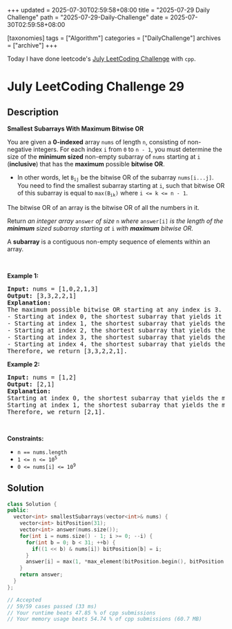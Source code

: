 +++
updated = 2025-07-30T02:59:58+08:00
title = "2025-07-29 Daily Challenge"
path = "2025-07-29-Daily-Challenge"
date = 2025-07-30T02:59:58+08:00

[taxonomies]
tags = ["Algorithm"]
categories = ["DailyChallenge"]
archives = ["archive"]
+++

Today I have done leetcode's [July LeetCoding Challenge](https://leetcode.com/problems/smallest-subarrays-with-maximum-bitwise-or/) with `cpp`.

<!-- more -->

# July LeetCoding Challenge 29

## Description

**Smallest Subarrays With Maximum Bitwise OR**

<p>You are given a <strong>0-indexed</strong> array <code>nums</code> of length <code>n</code>, consisting of non-negative integers. For each index <code>i</code> from <code>0</code> to <code>n - 1</code>, you must determine the size of the <strong>minimum sized</strong> non-empty subarray of <code>nums</code> starting at <code>i</code> (<strong>inclusive</strong>) that has the <strong>maximum</strong> possible <strong>bitwise OR</strong>.</p>

<ul>
	<li>In other words, let <code>B<sub>ij</sub></code> be the bitwise OR of the subarray <code>nums[i...j]</code>. You need to find the smallest subarray starting at <code>i</code>, such that bitwise OR of this subarray is equal to <code>max(B<sub>ik</sub>)</code> where <code>i &lt;= k &lt;= n - 1</code>.</li>
</ul>

<p>The bitwise OR of an array is the bitwise OR of all the numbers in it.</p>

<p>Return <em>an integer array </em><code>answer</code><em> of size </em><code>n</code><em> where </em><code>answer[i]</code><em> is the length of the <strong>minimum</strong> sized subarray starting at </em><code>i</code><em> with <strong>maximum</strong> bitwise OR.</em></p>

<p>A <strong>subarray</strong> is a contiguous non-empty sequence of elements within an array.</p>

<p>&nbsp;</p>
<p><strong class="example">Example 1:</strong></p>

<pre>
<strong>Input:</strong> nums = [1,0,2,1,3]
<strong>Output:</strong> [3,3,2,2,1]
<strong>Explanation:</strong>
The maximum possible bitwise OR starting at any index is 3. 
- Starting at index 0, the shortest subarray that yields it is [1,0,2].
- Starting at index 1, the shortest subarray that yields the maximum bitwise OR is [0,2,1].
- Starting at index 2, the shortest subarray that yields the maximum bitwise OR is [2,1].
- Starting at index 3, the shortest subarray that yields the maximum bitwise OR is [1,3].
- Starting at index 4, the shortest subarray that yields the maximum bitwise OR is [3].
Therefore, we return [3,3,2,2,1]. 
</pre>

<p><strong class="example">Example 2:</strong></p>

<pre>
<strong>Input:</strong> nums = [1,2]
<strong>Output:</strong> [2,1]
<strong>Explanation:
</strong>Starting at index 0, the shortest subarray that yields the maximum bitwise OR is of length 2.
Starting at index 1, the shortest subarray that yields the maximum bitwise OR is of length 1.
Therefore, we return [2,1].
</pre>

<p>&nbsp;</p>
<p><strong>Constraints:</strong></p>

<ul>
	<li><code>n == nums.length</code></li>
	<li><code>1 &lt;= n &lt;= 10<sup>5</sup></code></li>
	<li><code>0 &lt;= nums[i] &lt;= 10<sup>9</sup></code></li>
</ul>


## Solution

``` cpp
class Solution {
public:
  vector<int> smallestSubarrays(vector<int>& nums) {
    vector<int> bitPosition(31);
    vector<int> answer(nums.size());
    for(int i = nums.size() - 1; i >= 0; --i) {
      for(int b = 0; b < 31; ++b) {
        if((1 << b) & nums[i]) bitPosition[b] = i;
      }
      answer[i] = max(1, *max_element(bitPosition.begin(), bitPosition.end()) - i + 1);
    }
    return answer;
  }
};

// Accepted
// 59/59 cases passed (33 ms)
// Your runtime beats 47.85 % of cpp submissions
// Your memory usage beats 54.74 % of cpp submissions (60.7 MB)
```
